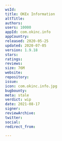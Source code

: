 ```yaml
---
wsId: 
title: OKEx Information
altTitle: 
authors: 
users: 10000
appId: com.okinc.info
appCountry: 
released: 2020-05-25
updated: 2020-07-05
version: 1.9.18
stars: 
ratings: 
reviews: 
size: 76M
website: 
repository: 
issue: 
icon: com.okinc.info.jpg
bugbounty: 
meta: stale
verdict: wip
date: 2021-08-17
signer: 
reviewArchive: 
twitter: 
social: 
redirect_from: 

---
```


